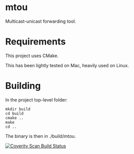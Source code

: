 mtou
=============

Multicast-unicast forwarding tool.

Requirements
=============

This project uses CMake.

This has been lightly tested on Mac, heavily used on Linux.

Building
=============

In the project top-level folder:

    mkdir build
    cd build
    cmake ..
    make
    cd ..

The binary is then in ./build/mtou.

<a href="https://scan.coverity.com/projects/sitbon-mtou">
  <img alt="Coverity Scan Build Status"
       src="https://scan.coverity.com/projects/12210/badge.svg"/>
</a>
